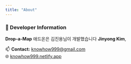 ```yaml
---
title: "About"
---
```


### 👋 Developer Information
**Drop-a-Map** 애드온은 김진용님이 개발했습니다 **Jinyong Kim**,  

📫 **Contact:** [knowhow999@gmail.com](mailto:knowhow999@gmail.com)  
🌐 [knowhow999.netlify.app](https://knowhow999.netlify.app/)
